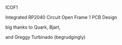 ICOF1

Integrated RP2040 Circuit Open Frame 1 PCB Design

big thanks to Quark, Bjart, 

and Greggy Turbinado (begrudgingly)